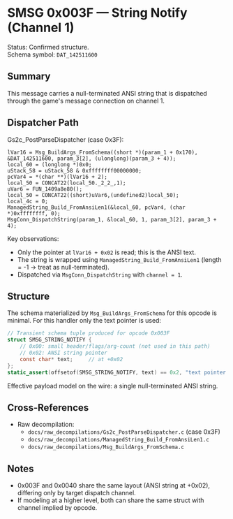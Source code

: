 # SMSG 0x003F — String Notify (Channel 1)

Status: Confirmed structure.  
Schema symbol: `DAT_142511600`

## Summary

This message carries a null-terminated ANSI string that is dispatched through the game's message connection on channel 1.

## Dispatcher Path

Gs2c_PostParseDispatcher (case 0x3F):

```
lVar16 = Msg_BuildArgs_FromSchema((short *)(param_1 + 0x170), &DAT_142511600, param_3[2], (ulonglong)(param_3 + 4));
local_60 = (longlong *)0x0;
uStack_58 = uStack_58 & 0xffffffff00000000;
pcVar4 = *(char **)(lVar16 + 2);
local_50 = CONCAT22(local_50._2_2_,1);
uVar6 = FUN_1409a8e80();
local_50 = CONCAT22((short)uVar6,(undefined2)local_50);
local_4c = 0;
ManagedString_Build_FromAnsiLen1(&local_60, pcVar4, (char *)0xffffffff, 0);
MsgConn_DispatchString(param_1, &local_60, 1, param_3[2], param_3 + 4);
```

Key observations:
- Only the pointer at `lVar16 + 0x02` is read; this is the ANSI text.
- The string is wrapped using `ManagedString_Build_FromAnsiLen1` (length = -1 → treat as null-terminated).
- Dispatched via `MsgConn_DispatchString` with `channel = 1`.

## Structure

The schema materialized by `Msg_BuildArgs_FromSchema` for this opcode is minimal. For this handler only the text pointer is used:

```c
// Transient schema tuple produced for opcode 0x003F
struct SMSG_STRING_NOTIFY {
    // 0x00: small header/flags/arg-count (not used in this path)
    // 0x02: ANSI string pointer
    const char* text;     // at +0x02
};
static_assert(offsetof(SMSG_STRING_NOTIFY, text) == 0x2, "text pointer is at +0x02");
```

Effective payload model on the wire: a single null-terminated ANSI string.

## Cross-References

- Raw decompilation:
  - `docs/raw_decompilations/Gs2c_PostParseDispatcher.c` (case 0x3F)
  - `docs/raw_decompilations/ManagedString_Build_FromAnsiLen1.c`
  - `docs/raw_decompilations/Msg_BuildArgs_FromSchema.c`

## Notes

- 0x003F and 0x0040 share the same layout (ANSI string at +0x02), differing only by target dispatch channel.
- If modeling at a higher level, both can share the same struct with channel implied by opcode.
